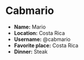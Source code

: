 # Cabmario

* **Name:** Mario
* **Location:** Costa Rica
* **Username:** @cabmario
* **Favorite place:** Costa Rica
* **Dinner:** Steak
